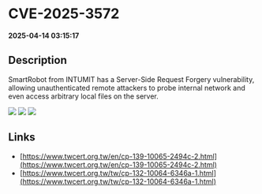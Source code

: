 # CVE-2025-3572

**2025-04-14 03:15:17**

## Description
SmartRobot from INTUMIT has a Server-Side Request Forgery vulnerability, allowing unauthenticated remote attackers to probe internal network and even access arbitrary local files on the server.

![](https://img.shields.io/static/v1?label=Score&message=7.5&color=red)
![](https://img.shields.io/static/v1?label=Severity&message=HIGH&color=red)
![](https://img.shields.io/static/v1?label=CWE&message=SSRF&color=green)

## Links
- [https://www.twcert.org.tw/en/cp-139-10065-2494c-2.html](https://www.twcert.org.tw/en/cp-139-10065-2494c-2.html)
- [https://www.twcert.org.tw/tw/cp-132-10064-6346a-1.html](https://www.twcert.org.tw/tw/cp-132-10064-6346a-1.html)
